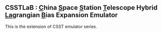 ## CSSTLaB : <u>C</u>hina <u>S</u>pace <u>S</u>tation <u>T</u>elescope Hybrid <u>La</u>grangian <u>B</u>ias Expansion Emulator


This is the extension of CSST emulator series.

```python
```